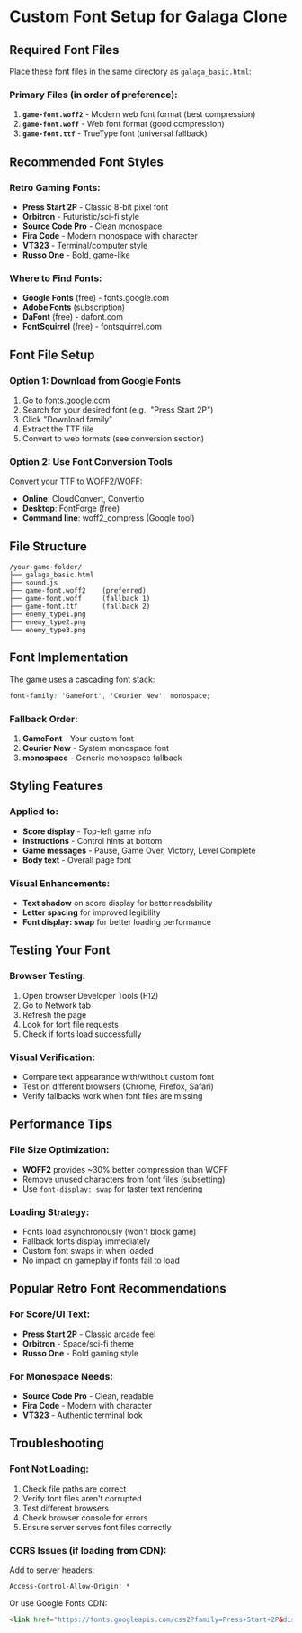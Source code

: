 # Custom Font Setup for Galaga Clone

## Required Font Files

Place these font files in the same directory as `galaga_basic.html`:

### Primary Files (in order of preference):
1. **`game-font.woff2`** - Modern web font format (best compression)
2. **`game-font.woff`** - Web font format (good compression)  
3. **`game-font.ttf`** - TrueType font (universal fallback)

## Recommended Font Styles

### Retro Gaming Fonts:
- **Press Start 2P** - Classic 8-bit pixel font
- **Orbitron** - Futuristic/sci-fi style
- **Source Code Pro** - Clean monospace
- **Fira Code** - Modern monospace with character
- **VT323** - Terminal/computer style
- **Russo One** - Bold, game-like

### Where to Find Fonts:
- **Google Fonts** (free) - fonts.google.com
- **Adobe Fonts** (subscription)
- **DaFont** (free) - dafont.com
- **FontSquirrel** (free) - fontsquirrel.com

## Font File Setup

### Option 1: Download from Google Fonts
1. Go to [fonts.google.com](https://fonts.google.com)
2. Search for your desired font (e.g., "Press Start 2P")
3. Click "Download family"
4. Extract the TTF file
5. Convert to web formats (see conversion section)

### Option 2: Use Font Conversion Tools
Convert your TTF to WOFF2/WOFF:
- **Online**: CloudConvert, Convertio
- **Desktop**: FontForge (free)
- **Command line**: woff2_compress (Google tool)

## File Structure
```
/your-game-folder/
├── galaga_basic.html
├── sound.js
├── game-font.woff2    (preferred)
├── game-font.woff     (fallback 1)
├── game-font.ttf      (fallback 2)
├── enemy_type1.png
├── enemy_type2.png
└── enemy_type3.png
```

## Font Implementation

The game uses a cascading font stack:
```css
font-family: 'GameFont', 'Courier New', monospace;
```

### Fallback Order:
1. **GameFont** - Your custom font
2. **Courier New** - System monospace font
3. **monospace** - Generic monospace fallback

## Styling Features

### Applied to:
- **Score display** - Top-left game info
- **Instructions** - Control hints at bottom
- **Game messages** - Pause, Game Over, Victory, Level Complete
- **Body text** - Overall page font

### Visual Enhancements:
- **Text shadow** on score display for better readability
- **Letter spacing** for improved legibility
- **Font display: swap** for better loading performance

## Testing Your Font

### Browser Testing:
1. Open browser Developer Tools (F12)
2. Go to Network tab
3. Refresh the page
4. Look for font file requests
5. Check if fonts load successfully

### Visual Verification:
- Compare text appearance with/without custom font
- Test on different browsers (Chrome, Firefox, Safari)
- Verify fallbacks work when font files are missing

## Performance Tips

### File Size Optimization:
- **WOFF2** provides ~30% better compression than WOFF
- Remove unused characters from font files (subsetting)
- Use `font-display: swap` for faster text rendering

### Loading Strategy:
- Fonts load asynchronously (won't block game)
- Fallback fonts display immediately
- Custom font swaps in when loaded
- No impact on gameplay if fonts fail to load

## Popular Retro Font Recommendations

### For Score/UI Text:
- **Press Start 2P** - Classic arcade feel
- **Orbitron** - Space/sci-fi theme
- **Russo One** - Bold gaming style

### For Monospace Needs:
- **Source Code Pro** - Clean, readable
- **Fira Code** - Modern with character
- **VT323** - Authentic terminal look

## Troubleshooting

### Font Not Loading:
1. Check file paths are correct
2. Verify font files aren't corrupted
3. Test different browsers
4. Check browser console for errors
5. Ensure server serves font files correctly

### CORS Issues (if loading from CDN):
Add to server headers:
```
Access-Control-Allow-Origin: *
```

Or use Google Fonts CDN:
```html
<link href="https://fonts.googleapis.com/css2?family=Press+Start+2P&display=swap" rel="stylesheet">
``` 